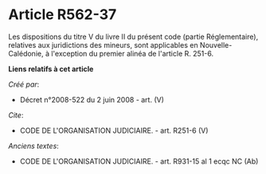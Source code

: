 # Article R562-37

Les dispositions du titre V du livre II du présent code (partie Réglementaire), relatives aux juridictions des mineurs, sont
applicables en Nouvelle-Calédonie, à l'exception du premier alinéa de l'article R. 251-6.

**Liens relatifs à cet article**

_Créé par_:

  - Décret n°2008-522 du 2 juin 2008 - art. (V)

_Cite_:

  - CODE DE L'ORGANISATION JUDICIAIRE. - art. R251-6 (V)

_Anciens textes_:

  - CODE DE L'ORGANISATION JUDICIAIRE. - art. R931-15 al 1 ecqc NC (Ab)
